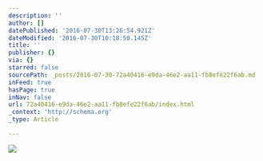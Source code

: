 ```yaml
---
description: ''
author: []
datePublished: '2016-07-30T13:26:54.921Z'
dateModified: '2016-07-30T10:18:50.145Z'
title: ''
publisher: {}
via: {}
starred: false
sourcePath: _posts/2016-07-30-72a40416-e9da-46e2-aa11-fb8efe22f6ab.md
inFeed: true
hasPage: true
inNav: false
url: 72a40416-e9da-46e2-aa11-fb8efe22f6ab/index.html
_context: 'http://schema.org'
_type: Article

---
```

![](https://the-grid-user-content.s3-us-west-2.amazonaws.com/d7f3f30b-8958-469c-983a-2a67e9e71c33.jpg)